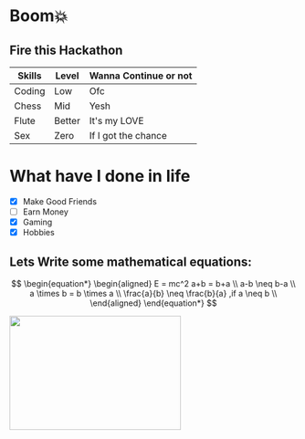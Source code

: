 # Boom💥
## Fire this Hackathon

| Skills | Level | Wanna Continue or not |
| ------- | ------ | ----- |
| Coding | Low | Ofc |
| Chess | Mid | Yesh |
| Flute | Better | It's my LOVE |
| Sex | Zero | If I got the chance |

# What have I done in life
- [x] Make Good Friends
- [ ] Earn Money
- [x] Gaming
- [x] Hobbies

## Lets Write some mathematical equations:

$$
\begin{equation*}
\begin{aligned}
E = mc^2 
a+b = b+a \\
a-b \neq b-a \\
a \times b = b \times a \\
\frac{a}{b} \neq \frac{b}{a} ,if a \neq b \\
\end{aligned}
\end{equation*}
$$



<img src="https://budleaf.com/wp-content/uploads/2023/08/Adrak-masala-chai-scaled.jpeg" width="300" height="200">

